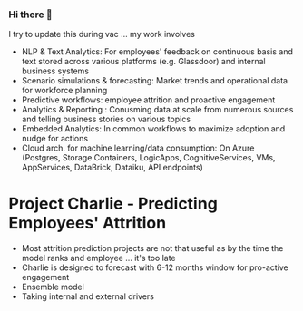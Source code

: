 ### Hi there 👋

 I try to update this during vac ... my work involves

- NLP & Text Analytics: For employees' feedback on continuous basis and text stored across various platforms (e.g. Glassdoor) and internal business systems
- Scenario simulations & forecasting: Market trends and operational data for workforce planning
- Predictive workflows: employee attrition and proactive engagement
- Analytics & Reporting : Conusming data at scale from numerous sources and telling business stories on various topics
- Embedded Analytics: In common workflows to maximize adoption and nudge for actions
- Cloud arch. for machine learning/data consumption: On Azure (Postgres, Storage Containers, LogicApps, CognitiveServices, VMs, AppServices, DataBrick, Dataiku, API endpoints)


# Project Charlie - Predicting Employees' Attrition
- Most attrition prediction projects are not that useful as by the time the model ranks and employee ... it's too late
- Charlie is designed to forecast with 6-12 months window for pro-active engagement
- Ensemble model
- Taking internal and external drivers

